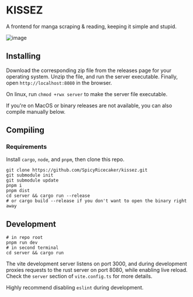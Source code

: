 # KISSEZ

A frontend for manga scraping & reading, keeping it simple and stupid.

![image](https://user-images.githubusercontent.com/54951411/189483767-646df960-4cf1-45fd-86d0-670068da6cbb.png)

## Installing

Download the corresponding zip file from the releases page for your operating system. Unzip the file, and run the server executable. Finally, open `http://localhost:8080` in the browser.

On linux, run `chmod +rwx server` to make the server file executable. 

If you're on MacOS or binary releases are not available, you can also compile manually below.

## Compiling

### Requirements

Install `cargo`, `node`, and `pnpm`, then clone this repo.

```shell
git clone https://github.com/SpicyRicecaker/kissez.git
git submodule init
git submodule update
pnpm i
pnpm dist
cd server && cargo run --release
# or cargo build --release if you don't want to open the binary right away
```

## Development

```shell
# in repo root
pnpm run dev
# in second terminal
cd server && cargo run
```

The vite development server listens on port 3000, and during development proxies requests to the rust server on port 8080, while enabling live reload. Check the `server` section of `vite.config.ts` for more details.

Highly recommend disabling `eslint` during development.
